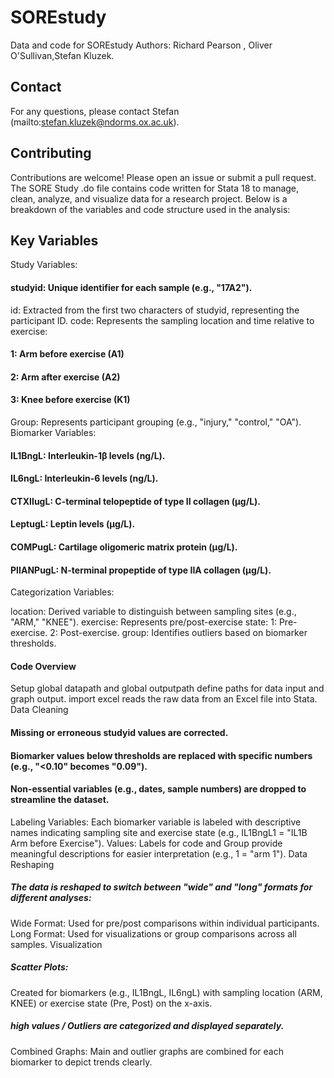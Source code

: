 # SOREstudy
Data and code for SOREstudy
Authors: Richard Pearson , Oliver O'Sullivan,Stefan Kluzek.
## Contact
For any questions, please contact Stefan (mailto:stefan.kluzek@ndorms.ox.ac.uk).

## Contributing
Contributions are welcome! Please open an issue or submit a pull request.
The SORE Study .do file contains code written for Stata 18 to manage, clean, analyze, and visualize data for a research project. Below is a breakdown of the variables and code structure used in the analysis:

## Key Variables
Study Variables:

#### studyid: Unique identifier for each sample (e.g., "17A2").
id: Extracted from the first two characters of studyid, representing the participant ID.
code: Represents the sampling location and time relative to exercise:
#### 1: Arm before exercise (A1)
#### 2: Arm after exercise (A2)
#### 3: Knee before exercise (K1)
Group: Represents participant grouping (e.g., "injury," "control," "OA").
Biomarker Variables:

#### IL1BngL: Interleukin-1β levels (ng/L).
#### IL6ngL: Interleukin-6 levels (ng/L).
#### CTXIIugL: C-terminal telopeptide of type II collagen (µg/L).
#### LeptugL: Leptin levels (µg/L).
#### COMPugL: Cartilage oligomeric matrix protein (µg/L).
#### PIIANPugL: N-terminal propeptide of type IIA collagen (µg/L).
Categorization Variables:

location: Derived variable to distinguish between sampling sites (e.g., "ARM," "KNEE").
exercise: Represents pre/post-exercise state:
1: Pre-exercise.
2: Post-exercise.
group: Identifies outliers based on biomarker thresholds.
#### Code Overview
Setup
global datapath and global outputpath define paths for data input and graph output.
import excel reads the raw data from an Excel file into Stata.
Data Cleaning
#### Missing or erroneous studyid values are corrected.
#### Biomarker values below thresholds are replaced with specific numbers (e.g., "<0.10" becomes "0.09").
#### Non-essential variables (e.g., dates, sample numbers) are dropped to streamline the dataset.
Labeling
Variables:
Each biomarker variable is labeled with descriptive names indicating sampling site and exercise state (e.g., IL1BngL1 = "IL1B Arm before Exercise").
Values:
Labels for code and Group provide meaningful descriptions for easier interpretation (e.g., 1 = "arm 1").
Data Reshaping
##### The data is reshaped to switch between "wide" and "long" formats for different analyses:
Wide Format: Used for pre/post comparisons within individual participants.
Long Format: Used for visualizations or group comparisons across all samples.
Visualization
##### Scatter Plots:
Created for biomarkers (e.g., IL1BngL, IL6ngL) with sampling location (ARM, KNEE) or exercise state (Pre, Post) on the x-axis.
##### high values / Outliers are categorized and displayed separately.
Combined Graphs:
Main and outlier graphs are combined for each biomarker to depict trends clearly.

